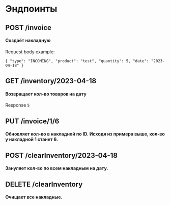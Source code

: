 # Эндпоинты

## POST /invoice
#### Создаёт накладную

Request body example:

`
{
"type": "INCOMING",
"product": "test",
"quantity": 5,
"date": "2023-04-18"
}
`


## GET /inventory/2023-04-18
#### Возвращает кол-во товаров на дату

Response `5`

## PUT /invoice/1/6
#### Обновляет кол-во в накладной по ID. Исходя из примера выше, кол-во у накладной 1 станет 6.


## POST /clearInventory/2023-04-18
#### Зануляет кол-во по всем накладным на дату.


## DELETE /clearInventory
#### Очищает все накладные.
